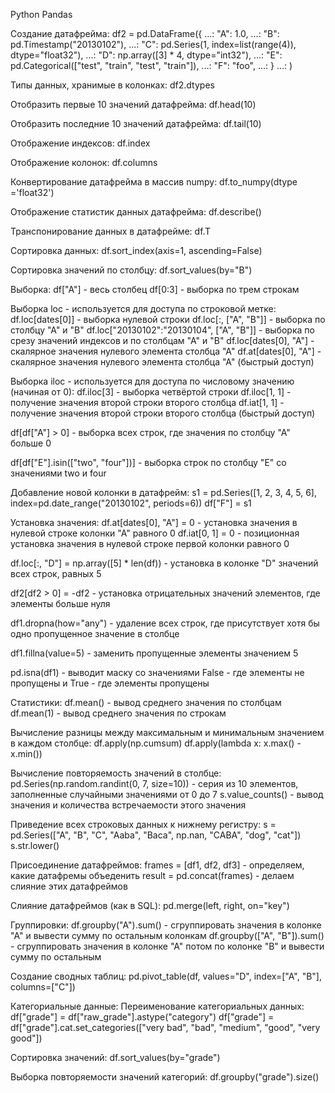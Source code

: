 Python Pandas

Создание датафрейма:
df2 = pd.DataFrame({
   ...:         "A": 1.0,
   ...:         "B": pd.Timestamp("20130102"),
   ...:         "C": pd.Series(1, index=list(range(4)), dtype="float32"),
   ...:         "D": np.array([3] * 4, dtype="int32"),
   ...:         "E": pd.Categorical(["test", "train", "test", "train"]),
   ...:         "F": "foo",
   ...:     }
   ...: )
   
   
   Типы данных, хранимые в колонках:
   df2.dtypes
   
   Отобразить первые 10 значений датафрейма:
   df.head(10)
   
   Отобразить последние 10 значений датафрейма:
   df.tail(10)
   
   Отображение индексов:
   df.index
   
   Отображение колонок:
   df.columns
   
   Конвертирование датафрейма в массив numpy:
   df.to_numpy(dtype ='float32')
   
   Отображение статистик данных датафрейма:
   df.describe()
   
   Транспонирование данных в датафрейме:
   df.T
   
   Сортировка данных:
   df.sort_index(axis=1, ascending=False)
   
   Сортировка значений по столбцу:
   df.sort_values(by="B")
   
   Выборка:
   df["A"] - весь столбец
   df[0:3] - выборка по трем строкам
   
   Выборка loc - используется для доступа по строковой метке:
   df.loc[dates[0]] - выборка нулевой строки
   df.loc[:, ["A", "B"]] - выборка по столбцу "А" и "В"
   df.loc["20130102":"20130104", ["A", "B"]] - выборка по срезу значений индексов и по столбцам "А" и "В"
   df.loc[dates[0], "A"] - скалярное значения нулевого элемента столбца "А"
   df.at[dates[0], "A"] - скалярное значения нулевого элемента столбца "А" (быстрый доступ)
   
   Выборка iloc - используется для доступа по числовому значению (начиная от 0):
   df.iloc[3] - выборка четвёртой строки
   df.iloc[1, 1] - получение значения второй строки второго столбца
   df.iat[1, 1] - получение значения второй строки второго столбца (быстрый доступ)
   
   df[df["A"] > 0] - выборка всех строк, где значения по столбцу "А" больше 0
   
   df[df["E"].isin(["two", "four"])] - выборка строк по столбцу "Е" со значениями two и  four
   
   Добавление новой колонки в датафрейм:
   s1 = pd.Series([1, 2, 3, 4, 5, 6], index=pd.date_range("20130102", periods=6))
   df["F"] = s1
   
   Установка значения:
   df.at[dates[0], "A"] = 0 - установка значения в нулевой строке колонки "А" равного 0
   df.iat[0, 1] = 0 - позиционная установка значения в нулевой строке первой колонки равного 0
   
   df.loc[:, "D"] = np.array([5] * len(df)) - установка в колонке "D" значений всех строк, равных 5
   
   df2[df2 > 0] = -df2 - установка отрицательных значений элементов, где элементы больше нуля
   
   df1.dropna(how="any") - удаление всех строк, где присутствует хотя бы одно пропущенное значение в столбце
   
   df1.fillna(value=5) - заменить пропущенные элементы значением 5
   
   pd.isna(df1) - выводит маску со значениями False - где элементы не пропущены и True - где элементы пропущены
   
   Статистики:
   df.mean() - вывод среднего значения по столбцам
   df.mean(1) - вывод среднего значения по строкам
   
   Вычисление разницы между максимальным и минимальным значением в каждом столбце:
   df.apply(np.cumsum)
   df.apply(lambda x: x.max() - x.min())
   
   Вычисление повторяемость значений в столбце:
   pd.Series(np.random.randint(0, 7, size=10)) - серия из 10 элементов, заполненные случайными значениями от 0 до 7
   s.value_counts() - вывод значения и количества встречаемости этого значения
   
   Приведение всех строковых данных к нижнему регистру:
   s = pd.Series(["A", "B", "C", "Aaba", "Baca", np.nan, "CABA", "dog", "cat"])
   s.str.lower()
   
   Присоединение датафреймов:
   frames = [df1, df2, df3] - определяем, какие датафремы объеденить
   result = pd.concat(frames) - делаем слияние этих датафреймов
   
   Слияние датафреймов (как в SQL):
   pd.merge(left, right, on="key")
   
   Группировки:
   df.groupby("A").sum() - сгруппировать значения в колонке "А" и вывести сумму по остальным колонкам
   df.groupby(["A", "B"]).sum() - сгруппировать значения в колонке "А" потом по колонке "В" и вывести сумму по остальным 
   
   Создание сводных таблиц:
   pd.pivot_table(df, values="D", index=["A", "B"], columns=["C"])
   
   
   Категориальные данные:
   Переименование категориальных данных:
   df["grade"] = df["raw_grade"].astype("category")
   df["grade"] = df["grade"].cat.set_categories(["very bad", "bad", "medium", "good", "very good"])
   
   
   Сортировка значений:
   df.sort_values(by="grade")
   
   Выборка повторяемости значений категорий:
   df.groupby("grade").size()
   
   
   
   
   
   
   
   
   
   
   
   
